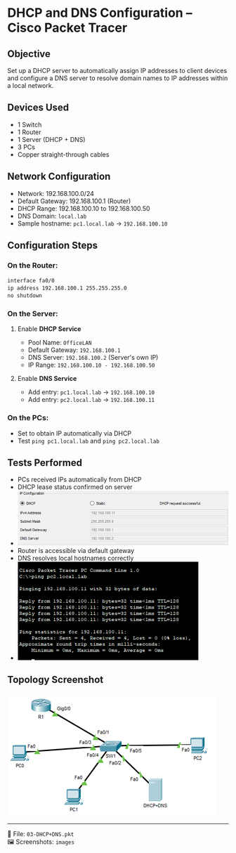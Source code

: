 # DHCP and DNS Configuration – Cisco Packet Tracer

## Objective

Set up a DHCP server to automatically assign IP addresses to client devices and configure a DNS server to resolve domain names to IP addresses within a local network.

## Devices Used

- 1 Switch
- 1 Router
- 1 Server (DHCP + DNS)
- 3 PCs
- Copper straight-through cables

## Network Configuration

- Network: 192.168.100.0/24
- Default Gateway: 192.168.100.1 (Router)
- DHCP Range: 192.168.100.10 to 192.168.100.50
- DNS Domain: `local.lab`
- Sample hostname: `pc1.local.lab` → `192.168.100.10`

## Configuration Steps

### On the Router:
```bash
interface fa0/0
ip address 192.168.100.1 255.255.255.0
no shutdown
```

### On the Server:
1. Enable **DHCP Service**
   - Pool Name: `OfficeLAN`
   - Default Gateway: `192.168.100.1`
   - DNS Server: `192.168.100.2` (Server's own IP)
   - IP Range: `192.168.100.10 - 192.168.100.50`

2. Enable **DNS Service**
   - Add entry: `pc1.local.lab` → `192.168.100.10`
   - Add entry: `pc2.local.lab` → `192.168.100.11`

### On the PCs:
- Set to obtain IP automatically via DHCP
- Test `ping pc1.local.lab` and `ping pc2.local.lab`

## Tests Performed

- PCs received IPs automatically from DHCP
- DHCP lease status confirmed on server
- ![dhcp](images/dhcp-success.PNG)
- Router is accessible via default gateway
- DNS resolves local hostnames correctly
- ![dns-ping](images/dns-ping-success.PNG)


## Topology Screenshot

![Network Topology](images/topology.PNG)

---

📁 File: `03-DHCP+DNS.pkt`  
🖼️ Screenshots: `images`
